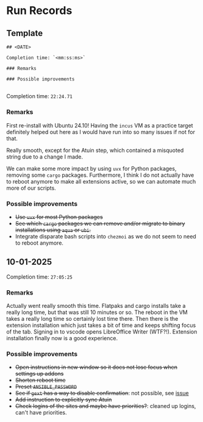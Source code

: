 <!-- markdownlint-disable MD024 -->
# Run Records

## Template

```plain
## <DATE>

Completion time: `<mm:ss:ms>`

### Remarks

### Possible improvements

```

## <DATE>

Completion time: `22:24.71`

### Remarks

First re-install with Ubuntu 24.10! Having the `incus` VM as a practice target definitely helped out here as I would have run into so many issues if not for that.

Really smooth, except for the Atuin step, which contained a misquoted string due to a change I made.

We can make some more impact by using `uvx` for Python packages, removing some `cargo` packages. Furthermore, I think I do not actually have to reboot anymore to make all extensions active, so we can automate much more of our scripts.

### Possible improvements

- ~~Use `uvx` for most Python packages~~
- ~~See which `cargo` packages we can remove and/or migrate to binary installations using `aqua` or `ubi`.~~
- Integrate disparate bash scripts into `chezmoi` as we do not seem to need to reboot anymore.

## 10-01-2025

Completion time: `27:05:25`

### Remarks

Actually went really smooth this time. Flatpaks and cargo installs take a really long time, but that was still 10 minutes or so. The reboot in the VM takes a really long time so certainly lost time there. Then there is the extension installation which just takes a bit of time and keeps shifting focus of the tab. Signing in to vscode opens LibreOffice Writer (WTF?!). Extension installation finally now is a good experience.

### Possible improvements

- ~~Open instructions in new window so it does not lose focus when settings up addons~~
- ~~Shorten reboot time~~
- ~~Preset `ANSIBLE_PASSWORD`~~
- ~~See if `gext` has a way to disable confirmation~~: not possible, see [issue](https://github.com/essembeh/gnome-extensions-cli/issues/13#issuecomment-1529160849)
- ~~Add instruction to explicitly sync Atuin~~
- ~~Check logins of the sites and maybe have priorities?~~: cleaned up logins, can't have priorities.
